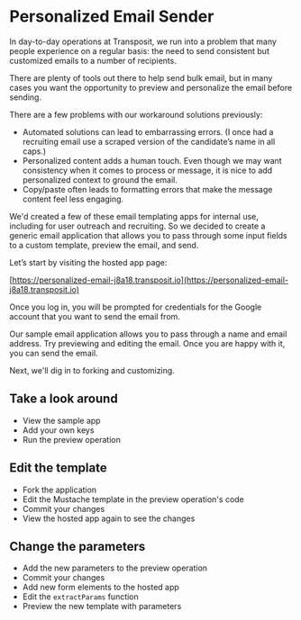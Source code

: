 # Personalized Email Sender

In day-to-day operations at Transposit, we run into a problem that many people experience on a regular basis: the need to send consistent but customized emails to a number of recipients.

There are plenty of tools out there to help send bulk email, but in many cases you want the opportunity to preview and personalize the email before sending. 

There are a few problems with our workaround solutions previously:
  
  * Automated solutions can lead to embarrassing errors. (I once had a recruiting email use a scraped version of the candidate’s name in all caps.)
  * Personalized content adds a human touch. Even though we may want consistency when it comes to process or message, it is nice to add personalized context to ground the email.
  * Copy/paste often leads to formatting errors that make the message content feel less engaging.

We'd created a few of these email templating apps for internal use, including  for user outreach and recruiting. So we decided to create a generic email application that allows you to pass through some input fields to a custom template, preview the email, and send.

Let’s start by visiting the hosted app page:

[https://personalized-email-j8a18.transposit.io](https://personalized-email-j8a18.transposit.io)

Once you log in, you will be prompted for credentials for the Google account that you want to send the email from.

Our sample email application allows you to pass through a name and email address. Try previewing and editing the email. Once you are happy with it, you can send the email.

Next, we'll dig in to forking and customizing.

## Take a look around

 * View the sample app
 * Add your own keys
 * Run the preview operation

## Edit the template

  * Fork the application
  * Edit the Mustache template in the preview operation's code
  * Commit your changes
  * View the hosted app again to see the changes

## Change the parameters

  * Add the new parameters to the preview operation
  * Commit your changes
  * Add new form elements to the hosted app
  * Edit the `extractParams` function
  * Preview the new template with parameters

